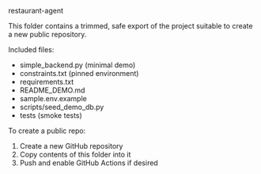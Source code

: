restaurant-agent

This folder contains a trimmed, safe export of the project suitable to create a new public repository.

Included files:
- simple_backend.py (minimal demo)
- constraints.txt (pinned environment)
- requirements.txt
- README_DEMO.md
- sample.env.example
- scripts/seed_demo_db.py
- tests (smoke tests)

To create a public repo:
1. Create a new GitHub repository
2. Copy contents of this folder into it
3. Push and enable GitHub Actions if desired

